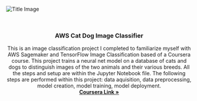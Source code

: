 ![Title Image](https://github.com/EfranH25/AWS-Cat-Dog-Image-Classifier/blob/main/Title%20Image.jpg)

<br />
<p align="center">
  <h3 align="center">AWS Cat Dog Image Classifier
</h3>

  <p align="center">
  This is an image classification project I completed to familiarize myself with AWS Sagemaker and TensorFlow Image Classification based of a Coursera course. This project trains a neural net model on a database of cats and dogs to distinguish images of the two animals and their various breeds. All the steps and setup are within the Jupyter Notebook file. The following steps are performed within this project: data aquisition, data preprocessing, model creation, model training, model deployment.
    <br />
    <a href="https://www.coursera.org/projects/sagemaker-tensorflow"><strong>Coursera Link »</strong></a>
  </p>
</p>

